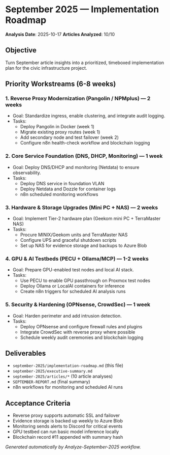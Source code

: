 # September 2025 — Implementation Roadmap

**Analysis Date**: 2025-10-17
**Articles Analyzed**: 10/10

## Objective

Turn September article insights into a prioritized, timeboxed implementation plan for the civic infrastructure project.

## Priority Workstreams (6-8 weeks)

### 1. Reverse Proxy Modernization (Pangolin / NPMplus) — 2 weeks

- Goal: Standardize ingress, enable clustering, and integrate audit logging.
- Tasks:
  - Deploy Pangolin in Docker (week 1)
  - Migrate existing proxy routes (week 1)
  - Add secondary node and test failover (week 2)
  - Configure n8n health-check workflow and blockchain logging

### 2. Core Service Foundation (DNS, DHCP, Monitoring) — 1 week

- Goal: Deploy DNS/DHCP and monitoring (Netdata) to ensure observability.
- Tasks:
  - Deploy DNS service in foundation VLAN
  - Deploy Netdata and Dozzle for container logs
  - n8n scheduled monitoring workflows

### 3. Hardware & Storage Upgrades (Mini PC + NAS) — 2 weeks

- Goal: Implement Tier-2 hardware plan (Geekom mini PC + TerraMaster NAS)
- Tasks:
  - Procure MINIX/Geekom units and TerraMaster NAS
  - Configure UPS and graceful shutdown scripts
  - Set up NAS for evidence storage and backups to Azure Blob

### 4. GPU & AI Testbeds (PECU + Ollama/MCP) — 1-2 weeks

- Goal: Prepare GPU-enabled test nodes and local AI stack.
- Tasks:
  - Use PECU to enable GPU passthrough on Proxmox test nodes
  - Deploy Ollama or LocalAI containers for inference
  - Create n8n triggers for scheduled AI analysis runs

### 5. Security & Hardening (OPNsense, CrowdSec) — 1 week

- Goal: Harden perimeter and add intrusion detection.
- Tasks:
  - Deploy OPNsense and configure firewall rules and plugins
  - Integrate CrowdSec with reverse proxy where possible
  - Schedule weekly audit ceremonies and blockchain logging

## Deliverables

- `september-2025/implementation-roadmap.md` (this file)
- `september-2025/executive-summary.md`
- `september-2025/articles/*` (10 article analyses)
- `SEPTEMBER-REPORT.md` (final summary)
- n8n workflows for monitoring and scheduled AI runs

## Acceptance Criteria

- Reverse proxy supports automatic SSL and failover
- Evidence storage is backed up weekly to Azure Blob
- Monitoring sends alerts to Discord for critical events
- GPU testbed can run basic model inference locally
- Blockchain record #11 appended with summary hash

_Generated automatically by Analyze-September-2025 workflow._
